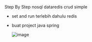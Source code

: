 Step By Step nosql dataredis crud simple

- set and run terlebih dahulu redis
  

- buat project java spring

  ![image](https://github.com/engkoskostaman97/Spring-Data-Redis-CRUD-Example/assets/110719940/44ae89fe-a612-4373-b968-ee012334f6d3)

  
